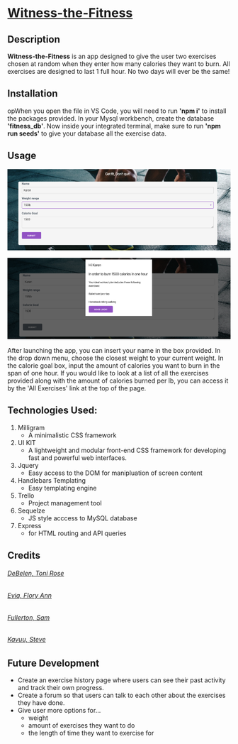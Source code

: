 # [Witness-the-Fitness](https://witness-the-fitness.herokuapp.com/)

## Description 
**Witness-the-Fitness** is an app designed to give the user two exercises chosen at random when they enter how many calories they want to burn. All exercises are designed to last 1 full hour. No two days will ever be the same!


## Installation
opWhen you open the file in VS Code, you will need to run **'npm i'** to install the packages provided.
In your Mysql workbench, create the database **'fitness_db'**. Now inside your integrated terminal, make sure to run **'npm run seeds'** to give your database all the exercise data.


## Usage 
![form](public/assets/images/form.png)

![model](public/assets/images/model.png)

After launching the app, you can insert your name in the box provided. In the drop down menu, choose the closest weight to your current weight. In the calorie goal box, input the amount of calories you want to burn in the span of one hour. If you would like to look at a list of all the exercises provided along with the amount of calories burned per lb, you can access it by the 'All Exercises' link at the top of the page.

## Technologies Used: 
1. Milligram
    - A minimalistic CSS framework
2. UI KIT
   - A lightweight and modular front-end CSS framework
    for developing fast and powerful web interfaces.
3. Jquery
    - Easy access to the DOM for manipluation of screen content
4. Handlebars Templating
    - Easy templating engine
5. Trello
    - Project management tool
6. Sequelze
    - JS style acccess to MySQL database
7. Express
    - for HTML routing and API queries


## Credits
###### [DeBelen, Toni Rose](https://github.com/tonirose311)
###### [Evia, Flory Ann](https://github.com/fevia)
###### [Fullerton, Sam](https://github.com/samdfullerton)
###### [Kavuu, Steve](https://github.com/sck916)


## Future Development
- Create an exercise history page where users can see their past activity and track their own progress.
- Create a forum so that users can talk to each other about the exercises they have done.
- Give user more options for...
    - weight
    - amount of exercises they want to do
    - the length of time they want to exercise for

